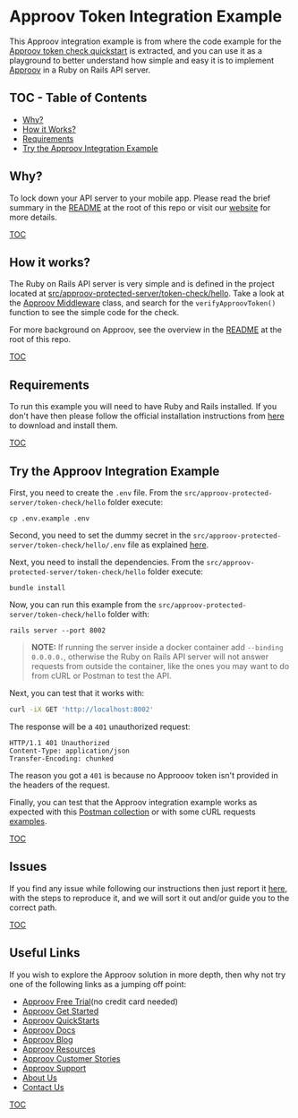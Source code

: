 # Approov Token Integration Example

This Approov integration example is from where the code example for the [Approov token check quickstart](/docs/APPROOV_TOKEN_QUICKSTART.md) is extracted, and you can use it as a playground to better understand how simple and easy it is to implement [Approov](https://approov.io) in a Ruby on Rails API server.

## TOC - Table of Contents

* [Why?](#why)
* [How it Works?](#how-it-works)
* [Requirements](#requirements)
* [Try the Approov Integration Example](#try-the-approov-integration-example)


## Why?

To lock down your API server to your mobile app. Please read the brief summary in the [README](/README.md#why) at the root of this repo or visit our [website](https://approov.io/product.html) for more details.

[TOC](#toc---table-of-contents)


## How it works?

The Ruby on Rails API server is very simple and is defined in the project located at [src/approov-protected-server/token-check/hello](/src/approov-protected-server/token-check/hello). Take a look at the [Approov Middleware](/src/approov-protected-server/token-check/hello/app/middlewares/approov_middleware.rb) class, and search for the `verifyApproovToken()` function to see the simple code for the check.

For more background on Approov, see the overview in the [README](/README.md#how-it-works) at the root of this repo.

[TOC](#toc---table-of-contents)


## Requirements

To run this example you will need to have Ruby and Rails installed. If you don't have then please follow the official installation instructions from [here](https://www.ruby-lang.org/en/documentation/installation/) to download and install them.

[TOC](#toc---table-of-contents)


## Try the Approov Integration Example

First, you need to create the `.env` file. From the `src/approov-protected-server/token-check/hello` folder execute:

```
cp .env.example .env
```

Second, you need to set the dummy secret in the `src/approov-protected-server/token-check/hello/.env` file as explained [here](/README.md#the-dummy-secret).

Next, you need to install the dependencies. From the `src/approov-protected-server/token-check/hello` folder execute:

```text
bundle install
```

Now, you can run this example from the `src/approov-protected-server/token-check/hello` folder with:

```text
rails server --port 8002
```

> **NOTE:** If running the server inside a docker container add `--binding 0.0.0.0.`, otherwise the Ruby on Rails API server will not answer requests from outside the container, like the ones you may want to do from cURL or Postman to test the API.

Next, you can test that it works with:

```bash
curl -iX GET 'http://localhost:8002'
```

The response will be a `401` unauthorized request:

```text
HTTP/1.1 401 Unauthorized
Content-Type: application/json
Transfer-Encoding: chunked
```

The reason you got a `401` is because no Approoov token isn't provided in the headers of the request.

Finally, you can test that the Approov integration example works as expected with this [Postman collection](/README.md#testing-with-postman) or with some cURL requests [examples](/README.md#testing-with-curl).

[TOC](#toc---table-of-contents)


## Issues

If you find any issue while following our instructions then just report it [here](https://github.com/approov/quickstart-ruby-on-rails-token-check/issues), with the steps to reproduce it, and we will sort it out and/or guide you to the correct path.

[TOC](#toc---table-of-contents)


## Useful Links

If you wish to explore the Approov solution in more depth, then why not try one of the following links as a jumping off point:

* [Approov Free Trial](https://approov.io/signup)(no credit card needed)
* [Approov Get Started](https://approov.io/product/demo)
* [Approov QuickStarts](https://approov.io/docs/latest/approov-integration-examples/)
* [Approov Docs](https://approov.io/docs)
* [Approov Blog](https://approov.io/blog/)
* [Approov Resources](https://approov.io/resource/)
* [Approov Customer Stories](https://approov.io/customer)
* [Approov Support](https://approov.zendesk.com/hc/en-gb/requests/new)
* [About Us](https://approov.io/company)
* [Contact Us](https://approov.io/contact)

[TOC](#toc---table-of-contents)
